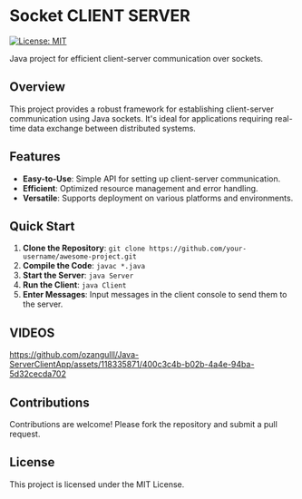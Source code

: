 # Socket CLIENT SERVER

[![License: MIT](https://img.shields.io/badge/License-MIT-yellow.svg)](https://opensource.org/licenses/MIT)

Java project for efficient client-server communication over sockets.

## Overview

This project provides a robust framework for establishing client-server communication using Java sockets. It's ideal for applications requiring real-time data exchange between distributed systems.

## Features

- **Easy-to-Use**: Simple API for setting up client-server communication.
- **Efficient**: Optimized resource management and error handling.
- **Versatile**: Supports deployment on various platforms and environments.

## Quick Start

1. **Clone the Repository**: `git clone https://github.com/your-username/awesome-project.git`
2. **Compile the Code**: `javac *.java`
3. **Start the Server**: `java Server`
4. **Run the Client**: `java Client`
5. **Enter Messages**: Input messages in the client console to send them to the server.

## VIDEOS




https://github.com/ozangulll/Java-ServerClientApp/assets/118335871/400c3c4b-b02b-4a4e-94ba-5d32cecda702






## Contributions

Contributions are welcome! Please fork the repository and submit a pull request.

## License

This project is licensed under the MIT License.
